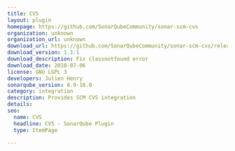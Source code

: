 ```yaml
---
title: CVS
layout: plugin
homepage: https://github.com/SonarQubeCommunity/sonar-scm-cvs
organization: unknown
organization_url: unknown
download_url: https://github.com/SonarQubeCommunity/sonar-scm-cvs/releases/download/1.1.1/sonar-scm-cvs-plugin-1.1.1.jar
download_version: 1.1.1
download_description: Fix classnotfound error
download_date: 2018-07-06
license: GNU LGPL 3
developers: Julien Henry
sonarqube_version: 8.9-10.0
category: integration
description: Provides SCM CVS integration
details: 
seo:
  name: CVS
  headline: CVS - SonarQube Plugin
  type: ItemPage

---
```

